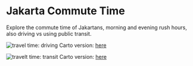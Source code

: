 # Jakarta Commute Time

Explore the commute time of Jakartans, morning and evening rush hours, also driving vs using public transit.

![travel time: driving](https://raw.githubusercontent.com/nmonarizqa/weekly-viz/master/jakarta-commute-time/pics/durasi-comp.jpg)
Carto version: [here](https://nm2773.carto.com/builder/c65a56d3-d279-442d-89c1-4f1fbbb6a741/embed)

![travelt time: transit](https://raw.githubusercontent.com/nmonarizqa/weekly-viz/master/jakarta-commute-time/pics/transit-comp.jpg)
Carto version: [here](https://nm2773.carto.com/builder/0fc8747f-ed1c-444c-9bc1-42b0c727e2bf/embed)

